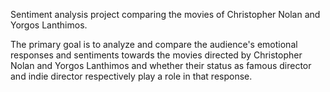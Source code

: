 Sentiment analysis project comparing the movies of Christopher Nolan and Yorgos Lanthimos.

The primary goal is to analyze and compare the audience's emotional responses and sentiments towards the movies directed by Christopher Nolan and Yorgos Lanthimos and whether their status as famous director and indie director respectively play a role in that response.
